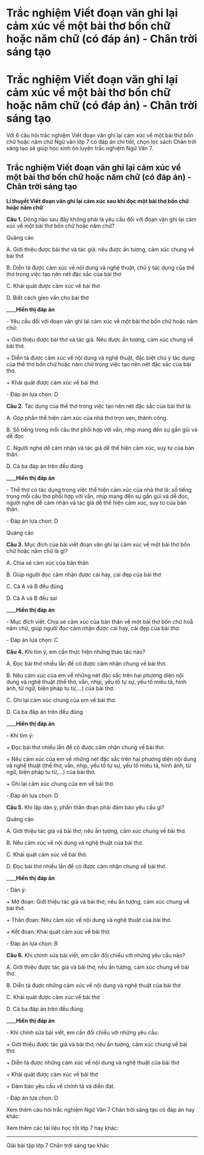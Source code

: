 # Trắc nghiệm Viết đoạn văn ghi lại cảm xúc về một bài thơ bốn chữ hoặc năm chữ (có đáp án) - Chân trời sáng tạo

# Trắc nghiệm Viết đoạn văn ghi lại cảm xúc về một bài thơ bốn chữ hoặc năm chữ (có đáp án) - Chân trời sáng tạo

Với 6 câu hỏi trắc nghiệm Viết đoạn văn ghi lại cảm xúc về một bài thơ bốn chữ hoặc năm chữ Ngữ văn lớp 7 có đáp án chi tiết, chọn lọc sách Chân trời sáng tạo sẽ giúp học sinh ôn luyện trắc nghiệm Ngữ Văn 7.

## Trắc nghiệm Viết đoạn văn ghi lại cảm xúc về một bài thơ bốn chữ hoặc năm chữ (có đáp án) - Chân trời sáng tạo

**Lí thuyết Viết đoạn văn ghi lại cảm xúc sau khi đọc một bài thơ bốn chữ hoặc năm chữ**

**Câu 1.** Dòng nào sau đây không phải là yêu cầu đối với đoạn văn ghi lại cảm xúc về một bài thơ bốn chữ hoặc năm chữ?

Quảng cáo

A. Giới thiệu được bài thơ và tác giả: nêu được ấn tượng, cảm xúc chung về bài thơ

B. Diễn tả được cảm xúc về nội dung và nghệ thuật, chú ý tác dụng của thể thơ trong việc tạo nên nét đặc sắc của bài thơ

C. Khái quát được cảm xúc về bài thơ

D. Biết cách gieo vần cho bài thơ

____**Hiển thị đáp án**

\- Yêu cầu đối với đoạn văn ghi lại cảm xúc về một bài thơ bốn chữ hoặc năm chữ:

\+ Giới thiệu được bài thơ và tác giả. Nêu được ấn tượng, cảm xúc chung về bài thơ.

\+ Diễn tả được cảm xúc về nội dung và nghệ thuật, đặc biệt chú ý tác dụng của thể thơ bốn chữ hoặc năm chữ trong việc tạo nên nét đặc sắc của bài thơ. 

\+ Khái quát được cảm xúc về bài thơ.

\- Đáp án lựa chọn: D

**Câu 2.** Tác dụng của thể thơ trong việc tạo nên nét đặc sắc của bài thơ là:

A. Góp phần thể hiện cảm xúc của nhà thơ trọn vẹn, thành công.

B. Số tiếng trong mỗi câu thơ phối hợp với vần, nhịp mang đến sự gần gũi và dễ đọc

C. Người nghe dễ cảm nhận và tác giả dễ thể hiện cảm xúc, suy tư của bản thân.

D. Cả ba đáp án trên đều đúng

____**Hiển thị đáp án**

\- Thể thơ có tác dụng trong việc thể hiện cảm xúc của nhà thơ là: số tiếng trong mỗi câu thơ phối hợp với vần, nhịp mang đến sự gần gũi và dễ đọc, người nghe dễ cảm nhận và tác giả dễ thể hiện cảm xúc, suy tư của bản thân.

\- Đáp án lựa chọn: D

Quảng cáo

**Câu 3**. Mục đích của bài viết đoạn văn ghi lại cảm xúc về một bài thơ bốn chữ hoặc năm chữ là gì?

A. Chia sẻ cảm xúc của bản thân

B. Giúp người đọc cảm nhận được cái hay, cái đẹp của bài thơ

C. Cả A và B đều đúng

D. Cả A và B đều sai

____**Hiển thị đáp án**

\- Mục đích viết: Chia sẻ cảm xúc của bản thân về một bài thơ bốn chữ hoẵ năm chữ, giúp người đọc cảm nhận được cái hay, cái đẹp của bài thơ.

\- Đáp án lựa chọn: C

**Câu 4.** Khi tìm ý, em cần thực hiện những thao tác nào?

A. Đọc bài thơ nhiều lần để có được cảm nhận chung về bài thơ.

B. Nêu cảm xúc của em về những nét đặc sắc trên hai phương diện nội dung và nghệ thuật (thể thơ, vần, nhịp, yếu tố tự sự, yếu tố miêu tả, hình ảnh, từ ngữ, biện pháp tu từ,...) của bài thơ.

C. Ghi lại cảm xúc chung của em về bài thơ.

D. Cả ba đáp án trên đều đúng

____**Hiển thị đáp án**

\- Khi tìm ý:

\+ Đọc bài thơ nhiều lần để có được cảm nhận chung về bài thơ.

\+ Nêu cảm xúc của em về những nét đặc sắc trên hai phương diện nội dung và nghệ thuật (thể thơ, vần, nhịp, yếu tố tự sự, yếu tố miêu tả, hình ảnh, từ ngữ, biện pháp tu từ,...) của bài thơ.

\+ Ghi lại cảm xúc chung của em về bài thơ.

\- Đáp án lựa chọn: D

**Câu 5.** Khi lập dàn ý, phần thân đoạn phải đảm bảo yêu cầu gì?

Quảng cáo

A. Giới thiệu tác giả và bài thơ; nêu ấn tượng, cảm xúc chung về bài thơ. 

B. Nêu cảm xúc về nội dung và nghệ thuật của bài thơ. 

C. Khái quát cảm xúc về bài thơ.

D. Đọc bài thơ nhiều lần để có được cảm nhận chung về bài thơ.

____**Hiển thị đáp án**

\- Dàn ý:

\+ Mở đoạn: Giới thiệu tác giả và bài thơ; nêu ấn tượng, cảm xúc chung về bài thơ. 

\+ Thân đoạn: Nêu cảm xúc về nội dung và nghệ thuật của bài thơ. 

\+ Kết đoạn: Khái quát cảm xúc về bài thơ.

\- Đáp án lựa chọn: B

**Câu 6.** Khi chỉnh sửa bài viết, em cần đối chiếu với những yêu cầu nào?

A. Giới thiệu được tác giả và bài thơ, nêu ấn tượng, cảm xúc chung về bài thơ.

B. Diễn tả được những cảm xúc về nội dung và nghệ thuật của bài thơ

C. Khái quát được cảm xúc về bài thơ

D. Cả ba đáp án trên đều đúng

____**Hiển thị đáp án**

\- Khi chỉnh sửa bài viết, em cần đối chiếu với những yêu cầu:

\+ Giới thiệu được tác giả và bài thơ, nêu ấn tượng, cảm xúc chung về bài thơ.

\+ Diễn tả được những cảm xúc về nội dung và nghệ thuật của bài thơ

\+ Khái quát được cảm xúc về bài thơ

\+ Đảm bảo yêu cầu về chính tả và diễn đạt.

\- Đáp án lựa chọn: D

Xem thêm câu hỏi trắc nghiệm Ngữ Văn 7 Chân trời sáng tạo có đáp án hay khác:

Xem thêm các tài liệu học tốt lớp 7 hay khác:

* * *

Giải bài tập lớp 7 Chân trời sáng tạo khác

